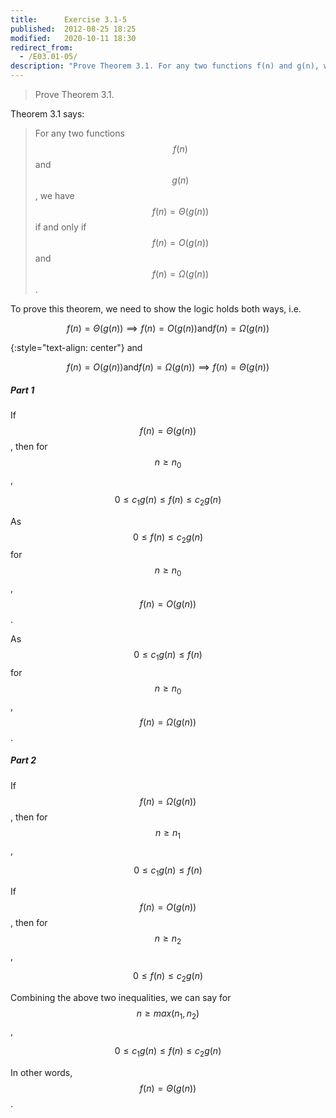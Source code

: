 ```yaml
---
title:      Exercise 3.1-5
published:  2012-08-25 18:25
modified:   2020-10-11 18:30
redirect_from:
  - /E03.01-05/
description: "Prove Theorem 3.1. For any two functions f(n) and g(n), we have f(n)=Θ(g(n)) if and only if f(n)=O(g(n)) and f(n)=Ω(g(n))."
---
```


> Prove Theorem 3.1.

Theorem 3.1 says:

> For any two functions $$f(n)$$ and $$g(n)$$, we have $$f(n) = \Theta(g(n))$$ if and only if $$f(n) = O(g(n))$$ and $$f(n) = \Omega(g(n))$$.

To prove this theorem, we need to show the logic holds both ways, i.e.

$$f(n) = \Theta(g(n)) \implies f(n) = O(g(n)) \text {and} f(n) = \Omega(g(n)) \tag{1}$$

{:style="text-align: center"}
and

$$f(n) = O(g(n)) \text {and} f(n) = \Omega(g(n)) \implies f(n) = \Theta(g(n)) \tag{2}$$

##### Part 1

If $$f(n) = \Theta(g(n))$$, then for $$n \ge n_0$$,

$$0 \le c_1 g(n) \le f(n) \le c_2 g(n)$$

As $$0 \le f(n) \le c_2 g(n)$$ for $$n \ge n_0$$, $$f(n) = O(g(n))$$.

As $$0 \le c_1 g(n) \le f(n)$$ for $$n \ge n_0$$, $$f(n) = \Omega(g(n))$$.

##### Part 2

If $$f(n) = \Omega(g(n))$$, then for $$n \ge n_1$$,

$$0 \le c_1 g(n) \le f(n)$$

If $$f(n) = O(g(n))$$, then for $$n \ge n_2$$,

$$0 \le f(n) \le c_2 g(n)$$

Combining the above two inequalities, we can say for $$n \ge max(n_1, n_2)$$,

$$0 \le c_1 g(n) \le f(n) \le c_2 g(n)$$

In other words, $$f(n) = \Theta(g(n))$$.

